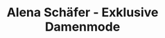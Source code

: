 ---
title: "Alena Schäfer - Exklusive Damenmode"
url: /leonberg/alena-schaefer-exklusive-damenmode/
shop: Kleidung
---